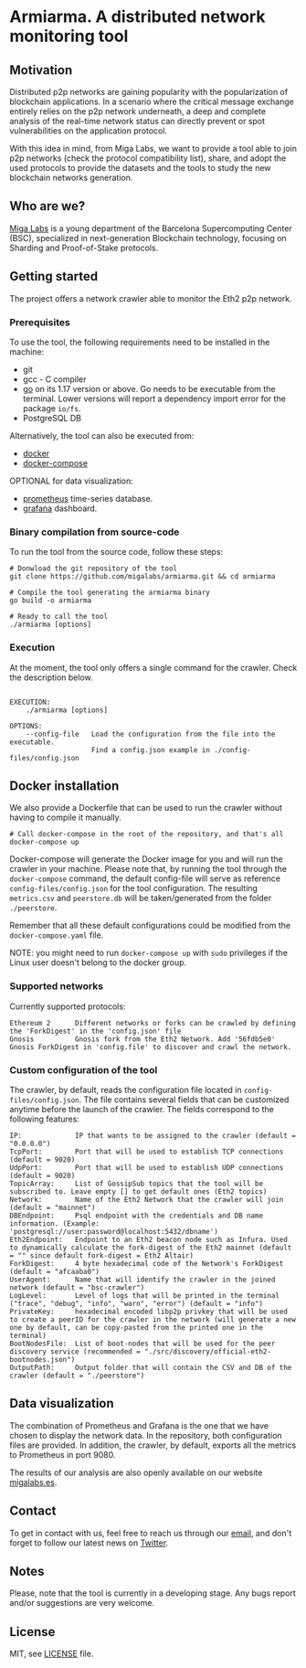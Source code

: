 # Armiarma. A distributed network monitoring tool

## Motivation
Distributed p2p networks are gaining popularity with the popularization of blockchain applications. In a scenario where the critical message exchange entirely relies on the p2p network underneath, a deep and complete analysis of the real-time network status can directly prevent or spot vulnerabilities on the application protocol.

With this idea in mind, from Miga Labs, we want to provide a tool able to join p2p networks (check the protocol compatibility list), share, and adopt the used protocols to provide the datasets and the tools to study the new blockchain networks generation.

## Who are we?
[Miga Labs](http://migalabs.es/) is a young department of the Barcelona Supercomputing Center (BSC), specialized in next-generation Blockchain technology, focusing on Sharding and Proof-of-Stake protocols.


## Getting started
The project offers a network crawler able to monitor the Eth2 p2p network. 

### Prerequisites
To use the tool, the following requirements need to be installed in the machine:
- git
- gcc - C compiler
- [go](https://go.dev/doc/install) on its 1.17 version or above. Go needs to be executable from the terminal. Lower versions will report a dependency import error for the package `io/fs`.
- PostgreSQL DB 

Alternatively, the tool can also be executed from:
- [docker](https://docs.docker.com/get-docker/)
- [docker-compose](https://docs.docker.com/compose/install/)

OPTIONAL for data visualization:
- [prometheus](https://prometheus.io/docs/prometheus/latest/installation/) time-series database.
- [grafana](https://grafana.com/grafana/download) dashboard.


###  Binary compilation from source-code 
To run the tool from the source code, follow these steps:

```
# Donwload the git repository of the tool
git clone https://github.com/migalabs/armiarma.git && cd armiarma

# Compile the tool generating the armiarma binary
go build -o armiarma

# Ready to call the tool
./armiarma [options]

```

### Execution
At the moment, the tool only offers a single command for the crawler. Check the description below.
```

EXECUTION:
    ./armiarma [options]

OPTIONS:
    --config-file   Load the configuration from the file into the executable.
                    Find a config.json example in ./config-files/config.json

```
## Docker installation
We also provide a Dockerfile that can be used to run the crawler without having to compile it manually.
```
# Call docker-compose in the root of the repository, and that's all
docker-compose up 

```
Docker-compose will generate the Docker image for you and will run the crawler in your machine. 
Please note that, by running the tool through the `docker-compose` command, the default config-file will serve as reference `config-files/config.json` for the tool configuration. The resulting `metrics.csv` and `peerstore.db` will be taken/generated from the folder `./peerstore`.

Remember that all these default configurations could be modified from the `docker-compose.yaml` file. 

NOTE: you might need to run `docker-compose up` with `sudo` privileges if the Linux user doesn't belong to the docker group. 

### Supported networks
Currently supported protocols:
```
Ethereum 2      Different networks or forks can be crawled by defining the 'ForkDigest' in the 'config.json' file  
Gnosis          Gnosis fork from the Eth2 Network. Add '56fdb5e0' Gnosis ForkDigest in 'config.file' to discover and crawl the network.
```

### Custom configuration of the tool
The crawler, by default, reads the configuration file located in `config-files/config.json`. The file contains several fields that can be customized anytime before the launch of the crawler. The fields correspond to the following features:

```
IP:             IP that wants to be assigned to the crawler (default = "0.0.0.0") 
TcpPort:        Port that will be used to establish TCP connections (default = 9020)
UdpPort:        Port that will be used to establish UDP connections (default = 9020)
TopicArray:     List of GossipSub topics that the tool will be subscribed to. Leave empty [] to get default ones (Eth2 topics)
Network:        Name of the Eth2 Network that the crawler will join (default = "mainnet")
DBEndpoint:     Psql endpoint with the credentials and DB name information. (Example: 'postgresql://user:password@localhost:5432/dbname')
Eth2Endpoint:   Endpoint to an Eth2 beacon node such as Infura. Used to dynamically calculate the fork-digest of the Eth2 mainnet (default = "" since default fork-digest = Eth2 Altair)
ForkDigest:     4 byte hexadecimal code of the Network's ForkDigest (default = "afcaaba0")
UserAgent:      Name that will identify the crawler in the joined network (default = "bsc-crawler")
LogLevel:       Level of logs that will be printed in the terminal ("trace", "debug", "info", "warn", "error") (default = "info")
PrivateKey:     hexadecimal encoded libp2p privkey that will be used to create a peerID for the crawler in the network (will generate a new one by default, can be copy-pasted from the printed one in the terminal)
BootNodesFile:  List of boot-nodes that will be used for the peer discovery service (recommended = "./src/discovery/official-eth2-bootnodes.json")
OutputPath:     Output folder that will contain the CSV and DB of the crawler (default = "./peerstore")
```

## Data visualization
The combination of Prometheus and Grafana is the one that we have chosen to display the network data. In the repository, both configuration files are provided. In addition, the crawler, by default, exports all the metrics to Prometheus in port 9080. 

The results of our analysis are also openly available on our website [migalabs.es](https://migalabs.es/crawler/dashboard).

## Contact
To get in contact with us, feel free to reach us through our [email](migalabs@protonmail.com), and don't forget to follow our latest news on [Twitter](https://twitter.com/miga_labs). 

## Notes
Please, note that the tool is currently in a developing stage. Any bugs report and/or suggestions are very welcome.



## License
MIT, see [LICENSE](https://github.com/Cortze/armiarma/blob/master/LICENSE) file.

